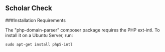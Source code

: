 ## Scholar Check

###Installation Requirements

The "php-domain-parser" composer package requires the PHP ext-intl. To install it on a Ubuntu Server, run:

```sudo apt-get install php5-intl```
